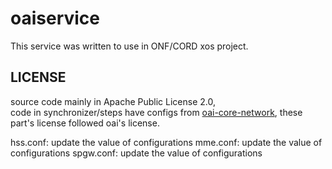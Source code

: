# oaiservice

This service was written to use in ONF/CORD xos project.

## LICENSE

source code mainly in Apache Public License 2.0,  
code in synchronizer/steps have configs from
[oai-core-network](https://gitlab.eurecom.fr/oai/openair-cn), these part's
license followed oai's license.

hss.conf: update the value of configurations
mme.conf: update the value of configurations
spgw.conf: update the value of configurations
